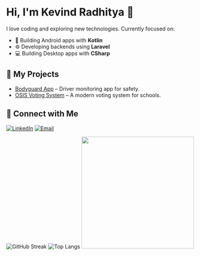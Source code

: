 # Hi, I'm Kevind Radhitya 👋
I love coding and exploring new technologies. Currently focused on:
- 📱  Building Android apps with **Kotlin**
- ⚙️ Developing backends using **Laravel**
- 💻 Building Desktop apps with **CSharp**

## 🚀 My Projects
- [Bodyguard App]([https://example.com](https://github.com/Kradhityaw/Bodyguard)) – Driver monitoring app for safety.
- [OSIS Voting System]([https://github.com/Kradhityaw/OSIS-Vote](https://github.com/Kradhityaw/osis-voting)) – A modern voting system for schools.

## 🔗 Connect with Me
[![LinkedIn](https://img.shields.io/badge/LinkedIn-blue?logo=linkedin&style=for-the-badge)](https://www.linkedin.com/in/kradhityaw/)
[![Email](https://img.shields.io/badge/Email-fff?logo=gmail&style=for-the-badge)](mailto:kradhityaw@email.com)

![GitHub Streak](https://streak-stats.demolab.com/?user=Kradhityaw&theme=dark)
![Top Langs](https://github-readme-stats.vercel.app/api/top-langs/?username=Kradhityaw&layout=compact&theme=tokyonight)
<img src="https://media.giphy.com/media/3oKIPf3C7HqqYBVcCk/giphy.gif" width="300" />



<!--
**Kradhityaw/Kradhityaw** is a ✨ _special_ ✨ repository because its `README.md` (this file) appears on your GitHub profile.

Here are some ideas to get you started:

- 🔭 I’m currently working on ...
- 🌱 I’m currently learning ...
- 👯 I’m looking to collaborate on ...
- 🤔 I’m looking for help with ...
- 💬 Ask me about ...
- 📫 How to reach me: ...
- 😄 Pronouns: ...
- ⚡ Fun fact: ...
-->
